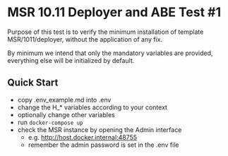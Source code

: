 # MSR 10.11 Deployer and ABE Test #1

Purpose of this test is to verify the minimum installation of template MSR/1011/deployer, without the application of any fix.

By minimum we intend that only the mandatory variables are provided, everything else will be initialized by default.

## Quick Start

- copy .env_example.md into .env
- change the H_* variables according to your context
- optionally change other variables
- run `docker-compose up`
- check the MSR instance by opening the Admin interface
  - e.g. http://host.docker.internal:48755
  - remember the admin password is set in the .env file
